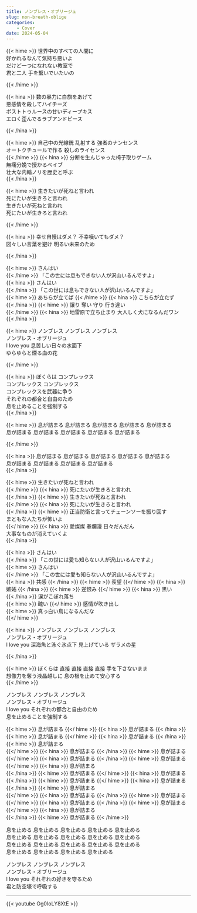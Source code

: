 ```yaml
---
title: ノンブレス・オブリージュ
slug: non-breath-oblige
categories:
    - Cover
date: 2024-05-04
---
```


{{< hime >}}
世界中のすべての人間に  
好かれるなんて気持ち悪いよ  
だけど一つになれない教室で  
君と二人 手を繋いでいたいの  

{{< /hime >}}

{{< hina >}}
数の暴力に白旗をあげて  
悪感情を殺してハイチーズ  
ポストトゥルースの甘いディープキス  
エロく歪んでるラブアンドピース  

{{< /hina >}}

{{< hime >}}
自己中の光線銃 乱射する 強者のナンセンス  
オートクチュールで作る 殺しのライセンス  
{{< /hime >}}
{{< hina >}}
分断を生んじゃった椅子取りゲーム  
無痛分娩で授かるベイブ  
壮大な内輪ノリを歴史と呼ぶ  
{{< /hina >}}

{{< hime >}}
生きたいが死ねと言われ  
死にたいが生きろと言われ  
生きたいが死ねと言われ  
死にたいが生きろと言われ  

{{< /hime >}}

{{< hina >}}
幸せ自慢はダメ？ 不幸嘆いてもダメ？  
図々しい言葉を避け 明るい未来のため  

{{< /hina >}}

{{< hime >}}
さんはい  
{{< /hime >}}
「この世には息もできない人が沢山いるんですよ」  
{{< hina >}}
さんはい  
{{< /hina >}}
「この世には息もできない人が沢山いるんですよ」  
{{< hime >}}
あちらが立てば 
{{< /hime >}}
{{< hina >}}
こちらが立たず  
{{< /hina >}}
{{< hime >}}
譲り 奪い 守り 行き違い  
{{< /hime >}}
{{< hina >}}
地雷原で立ち止まり 大人しく犬になるんだワン  
{{< /hina >}}

{{< hime >}}
ノンブレス ノンブレス ノンブレス  
ノンブレス・オブリージュ  
I love you 息苦しい日々の水面下  
ゆらゆらと煙る血の花  

{{< /hime >}}

{{< hina >}}
ぼくらは コンプレックス  
コンプレックス コンプレックス  
コンプレックスを武器に争う  
それぞれの都合と自由のため  
息を止めることを強制する  
{{< /hina >}}

{{< hime >}}
息が詰まる 息が詰まる 息が詰まる 息が詰まる 息が詰まる  
息が詰まる 息が詰まる 息が詰まる 息が詰まる 息が詰まる  

{{< /hime >}}

{{< hina >}}
息が詰まる 息が詰まる 息が詰まる 息が詰まる 息が詰まる  
息が詰まる 息が詰まる 息が詰まる 息が詰まる  
{{< /hina >}}

{{< hime >}}
生きたいが死ねと言われ  
{{< /hime >}}
{{< hina >}}
死にたいが生きろと言われ  
{{< /hina >}}
{{< hime >}}
生きたいが死ねと言われ  
{{< /hime >}}
{{< hina >}}
死にたいが生きろと言われ  
{{< /hina >}}
{{< hime >}}
正当防衛と言ってチェーンソーを振り回す  
まともな人たちが怖いよ  
{{</ hime >}}
{{< hina >}}
愛燦燦 春爛漫 日々だんだん  
大事なものが消えていくよ  
{{< /hina >}}

{{< hina >}}
さんはい  
{{< /hina >}}
「この世には愛も知らない人が沢山いるんですよ」  
{{< hime >}}
さんはい  
{{< /hime >}}
「この世には愛も知らない人が沢山いるんですよ」  
{{< hina >}}
共感 
{{< /hina >}}
{{< hime >}}
羨望 
{{</ hime >}}
{{< hina >}}
嫉妬 
{{< /hina >}}
{{< hime >}}
逆恨み 
{{</ hime >}}
{{< hina >}}
黒い  
{{< /hina >}}
涙がこぼれ落ち  
{{< hime >}}
醜い
{{</ hime >}}
感情が吹き出し  
{{< hime >}}
真っ白い鳥になるんだな  
{{</ hime >}} 

{{< hina >}}
ノンブレス ノンブレス ノンブレス  
ノンブレス・オブリージュ   
I love you 深海魚と泳ぐ氷点下 見上げている ザラメの星  

{{< /hina >}}

{{< hime >}}
ぼくらは 直接 直接 直接 直接 手を下さないまま  
想像力を奪う液晶越しに 息の根を止めて安心する  
{{< /hime >}}

ノンブレス ノンブレス ノンブレス  
ノンブレス・オブリージュ   
I love you それぞれの都合と自由のため  
息を止めることを強制する  

{{< hime >}}
息が詰まる 
{{</ hime >}}
{{< hina >}}
息が詰まる 
{{< /hina >}}
{{< hime >}}
息が詰まる 
{{</ hime >}}
{{< hina >}}
息が詰まる 
{{< /hina >}}
{{< hime >}}
息が詰まる  
{{</ hime >}}
{{< hina >}}
息が詰まる 
{{< /hina >}}
{{< hime >}}
息が詰まる 
{{</ hime >}}
{{< hina >}}
息が詰まる 
{{< /hina >}}
{{< hime >}}
息が詰まる 
{{</ hime >}}
{{< hina >}}
息が詰まる  
{{< /hina >}}
{{< hime >}}
息が詰まる 
{{</ hime >}}
{{< hina >}}
息が詰まる 
{{< /hina >}}
{{< hime >}}
息が詰まる 
{{</ hime >}}
{{< hina >}}
息が詰まる 
{{< /hina >}}
{{< hime >}}
息が詰まる  
{{</ hime >}}
{{< hina >}}
息が詰まる 
{{< /hina >}}
{{< hime >}}
息が詰まる 
{{</ hime >}}
{{< hina >}}
息が詰まる 
{{< /hina >}}
{{< hime >}}
息が詰まる 
{{</ hime >}}
{{< hina >}}
息が詰まる  
{{< /hina >}}
{{< hime >}}
息が詰まる 
{{< /hime >}}

息を止める 息を止める 息を止める 息を止める 息を止める  
息を止める 息を止める 息を止める 息を止める 息を止める  
息を止める 息を止める 息を止める 息を止める 息を止める  
息を止める 息を止める 息を止める 息を止める  

ノンブレス ノンブレス ノンブレス  
ノンブレス・オブリージュ  
I love you それぞれの好きを守るため  
君と防空壕で呼吸する  

---

{{< youtube Og0IoLY8XtE >}}